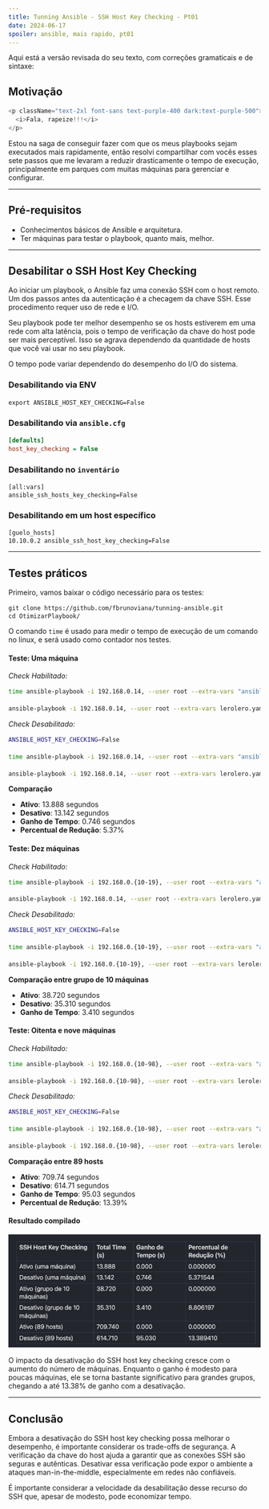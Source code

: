 ```yaml
---
title: Tunning Ansible - SSH Host Key Checking - Pt01
date: 2024-06-17
spoiler: ansible, mais rapido, pt01
---
```

Aqui está a versão revisada do seu texto, com correções gramaticais e de sintaxe:

## Motivação

```js eval
<p className="text-2xl font-sans text-purple-400 dark:text-purple-500">
  <i>Fala, rapeize!!!</i>
</p>
```

Estou na saga de conseguir fazer com que os meus playbooks sejam executados mais rapidamente, então resolvi compartilhar com vocês esses sete passos que me levaram a reduzir drasticamente o tempo de execução, principalmente em parques com muitas máquinas para gerenciar e configurar.

---

## Pré-requisitos

- Conhecimentos básicos de Ansible e arquitetura.
- Ter máquinas para testar o playbook, quanto mais, melhor.

---

## Desabilitar o SSH Host Key Checking

Ao iniciar um playbook, o Ansible faz uma conexão SSH com o host remoto. Um dos passos antes da autenticação é a checagem da chave SSH. Esse procedimento requer uso de rede e I/O.

Seu playbook pode ter melhor desempenho se os hosts estiverem em uma rede com alta latência, pois o tempo de verificação da chave do host pode ser mais perceptível. Isso se agrava dependendo da quantidade de hosts que você vai usar no seu playbook.

O tempo pode variar dependendo do desempenho do I/O do sistema.

### Desabilitando via ENV

```shell
export ANSIBLE_HOST_KEY_CHECKING=False
```

### Desabilitando via `ansible.cfg`

```ini
[defaults]
host_key_checking = False
```

### Desabilitando no `inventário`

```
[all:vars]
ansible_ssh_hosts_key_checking=False
```

### Desabilitando em um host específico

```
[guelo_hosts]
10.10.0.2 ansible_ssh_host_key_checking=False
```
---

## Testes práticos

Primeiro, vamos baixar o código necessário para os testes:

```
git clone https://github.com/fbrunoviana/tunning-ansible.git
cd OtimizarPlaybook/
```

O comando `time` é usado para medir o tempo de execução de um comando no linux, e será usado como contador nos testes.
#### Teste: Uma máquina

*Check Habilitado:*

```bash
time ansible-playbook -i 192.168.0.14, --user root --extra-vars "ansible_ssh_pass='sua_senha'" lerolero.yaml

ansible-playbook -i 192.168.0.14, --user root --extra-vars lerolero.yaml 1.82s user 0.75s system 18% cpu 13.888 total
```

*Check Desabilitado:* 

```bash
ANSIBLE_HOST_KEY_CHECKING=False

time ansible-playbook -i 192.168.0.14, --user root --extra-vars "ansible_ssh_pass='sua_senha'" lerolero.yaml

ansible-playbook -i 192.168.0.14, --user root --extra-vars lerolero.yaml 1.72s user 0.71s system 18% cpu 13.142 total
```

**Comparação**

- **Ativo**: 13.888 segundos
- **Desativo**: 13.142 segundos
- **Ganho de Tempo**: 0.746 segundos
- **Percentual de Redução**: 5.37%

#### Teste: Dez máquinas

*Check Habilitado:*

```bash
time ansible-playbook -i 192.168.0.{10-19}, --user root --extra-vars "ansible_ssh_pass='sua_senha'" lerolero.yaml

ansible-playbook -i 192.168.0.14, --user root --extra-vars lerolero.yaml 6.36s user 5.05s system 29% cpu 38.720 total
```

*Check Desabilitado:* 

```bash
ANSIBLE_HOST_KEY_CHECKING=False

time ansible-playbook -i 192.168.0.{10-19}, --user root --extra-vars "ansible_ssh_pass='sua_senha'" lerolero.yaml

ansible-playbook -i 192.168.0.{10-19}, --user root --extra-vars lerolero.yaml 5.72s user 5.07s system 30% cpu 35.310 total
```

**Comparação entre grupo de 10 máquinas**

- **Ativo**: 38.720 segundos
- **Desativo**: 35.310 segundos
- **Ganho de Tempo**: 3.410 segundos

#### Teste: Oitenta e nove máquinas

*Check Habilitado:*

```bash
time ansible-playbook -i 192.168.0.{10-98}, --user root --extra-vars "ansible_ssh_pass='sua_senha'" lerolero.yaml

ansible-playbook -i 192.168.0.{10-98}, --user root --extra-vars lerolero.yaml 6.36s user 5.05s system 29% cpu 38.720 total
```

*Check Desabilitado:* 

```bash
ANSIBLE_HOST_KEY_CHECKING=False

time ansible-playbook -i 192.168.0.{10-98}, --user root --extra-vars "ansible_ssh_pass='sua_senha'" lerolero.yaml

ansible-playbook -i 192.168.0.{10-98}, --user root --extra-vars lerolero.yaml 70.51s user 51.51s system 19% cpu 10:14.71 total
```

**Comparação entre 89 hosts**

- **Ativo**: 709.74 segundos
- **Desativo**: 614.71 segundos
- **Ganho de Tempo**: 95.03 segundos
- **Percentual de Redução**: 13.39%

#### Resultado compilado

![alt text](image.png)

O impacto da desativação do SSH host key checking cresce com o aumento do número de máquinas. Enquanto o ganho é modesto para poucas máquinas, ele se torna bastante significativo para grandes grupos, chegando a até 13.38% de ganho com a desativação.

---

## Conclusão

Embora a desativação do SSH host key checking possa melhorar o desempenho, é importante considerar os trade-offs de segurança. A verificação da chave do host ajuda a garantir que as conexões SSH são seguras e autênticas. Desativar essa verificação pode expor o ambiente a ataques man-in-the-middle, especialmente em redes não confiáveis.

É importante considerar a velocidade da desabilitação desse recurso do SSH que, apesar de modesto, pode economizar tempo.